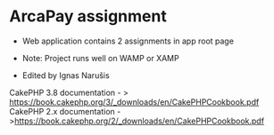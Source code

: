 # ArcaPay assignment


* Web application contains 2 assignments in app root page
* Note: Project runs well on WAMP or XAMP

* Edited by Ignas Narušis


CakePHP 3.8 documentation - > https://book.cakephp.org/3/_downloads/en/CakePHPCookbook.pdf
CakePHP 2.x documentation - >https://book.cakephp.org/2/_downloads/en/CakePHPCookbook.pdf
